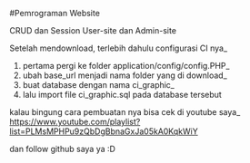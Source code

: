 #Pemrograman Website

CRUD dan Session
User-site dan Admin-site

Setelah mendownload, terlebih dahulu configurasi CI nya_
1. pertama pergi ke folder application/config/config.PHP_
2. ubah base_url menjadi nama folder yang di download_
3. buat database dengan nama ci_graphic_
4. lalu import file ci_graphic.sql pada database tersebut

kalau bingung cara pembuatan nya bisa cek di youtube saya_
https://www.youtube.com/playlist?list=PLMsMPHPu9zQbDgBbnaGxJa05kA0KqkWiY

dan follow github saya ya :D
